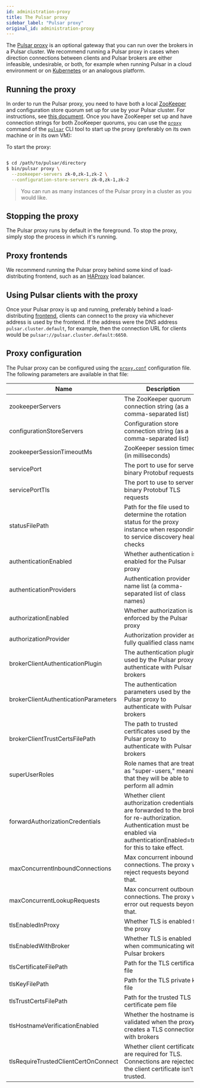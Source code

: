 ```yaml
---
id: administration-proxy
title: The Pulsar proxy
sidebar_label: "Pulsar proxy"
original_id: administration-proxy
---
```


The [Pulsar proxy](concepts-architecture-overview.md#pulsar-proxy) is an optional gateway that you can run over the brokers in a Pulsar cluster. We recommend running a Pulsar proxy in cases when direction connections between clients and Pulsar brokers are either infeasible, undesirable, or both, for example when running Pulsar in a cloud environment or on [Kubernetes](https://kubernetes.io) or an analogous platform.

## Running the proxy

In order to run the Pulsar proxy, you need to have both a local [ZooKeeper](https://zookeeper.apache.org) and configuration store quorum set up for use by your Pulsar cluster. For instructions, see [this document](deploy-bare-metal.md). Once you have ZooKeeper set up and have connection strings for both ZooKeeper quorums, you can use the [`proxy`](reference-cli-tools.md#pulsar-proxy) command of the [`pulsar`](reference-cli-tools.md#pulsar) CLI tool to start up the proxy (preferably on its own machine or in its own VM):

To start the proxy:

```bash

$ cd /path/to/pulsar/directory
$ bin/pulsar proxy \
  --zookeeper-servers zk-0,zk-1,zk-2 \
  --configuration-store-servers zk-0,zk-1,zk-2

```

> You can run as many instances of the Pulsar proxy in a cluster as you would like.


## Stopping the proxy

The Pulsar proxy runs by default in the foreground. To stop the proxy, simply stop the process in which it's running.

## Proxy frontends

We recommend running the Pulsar proxy behind some kind of load-distributing frontend, such as an [HAProxy](https://www.digitalocean.com/community/tutorials/an-introduction-to-haproxy-and-load-balancing-concepts) load balancer.

## Using Pulsar clients with the proxy

Once your Pulsar proxy is up and running, preferably behind a load-distributing [frontend](#proxy-frontends), clients can connect to the proxy via whichever address is used by the frontend. If the address were the DNS address `pulsar.cluster.default`, for example, then the connection URL for clients would be `pulsar://pulsar.cluster.default:6650`.

## Proxy configuration

The Pulsar proxy can be configured using the [`proxy.conf`](reference-configuration.md#proxy) configuration file. The following parameters are available in that file:

|Name|Description|Default|
|---|---|---|
|zookeeperServers|  The ZooKeeper quorum connection string (as a comma-separated list)  ||
|configurationStoreServers| Configuration store connection string (as a comma-separated list) ||
|zookeeperSessionTimeoutMs| ZooKeeper session timeout (in milliseconds) |30000|
|servicePort| The port to use for server binary Protobuf requests |6650|
|servicePortTls|  The port to use to server binary Protobuf TLS requests  |6651|
|statusFilePath | Path for the file used to determine the rotation status for the proxy instance when responding to service discovery health checks ||
|authenticationEnabled| Whether authentication is enabled for the Pulsar proxy  |false|
|authenticationProviders| Authentication provider name list (a comma-separated list of class names) ||
|authorizationEnabled|  Whether authorization is enforced by the Pulsar proxy |false|
|authorizationProvider| Authorization provider as a fully qualified class name  |org.apache.pulsar.broker.authorization.PulsarAuthorizationProvider|
|brokerClientAuthenticationPlugin|  The authentication plugin used by the Pulsar proxy to authenticate with Pulsar brokers  ||
|brokerClientAuthenticationParameters|  The authentication parameters used by the Pulsar proxy to authenticate with Pulsar brokers  ||
|brokerClientTrustCertsFilePath|  The path to trusted certificates used by the Pulsar proxy to authenticate with Pulsar brokers ||
|superUserRoles|  Role names that are treated as "super-users," meaning that they will be able to perform all admin ||
|forwardAuthorizationCredentials| Whether client authorization credentials are forwarded to the broker for re-authorization. Authentication must be enabled via authenticationEnabled=true for this to take effect.  |false|
|maxConcurrentInboundConnections| Max concurrent inbound connections. The proxy will reject requests beyond that. |10000|
|maxConcurrentLookupRequests| Max concurrent outbound connections. The proxy will error out requests beyond that. |50000|
|tlsEnabledInProxy| Whether TLS is enabled for the proxy  |false|
|tlsEnabledWithBroker|  Whether TLS is enabled when communicating with Pulsar brokers |false|
|tlsCertificateFilePath|  Path for the TLS certificate file ||
|tlsKeyFilePath|  Path for the TLS private key file ||
|tlsTrustCertsFilePath| Path for the trusted TLS certificate pem file ||
|tlsHostnameVerificationEnabled|  Whether the hostname is validated when the proxy creates a TLS connection with brokers  |false|
|tlsRequireTrustedClientCertOnConnect|  Whether client certificates are required for TLS. Connections are rejected if the client certificate isn’t trusted. |false|
